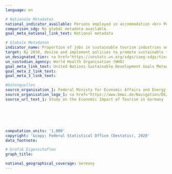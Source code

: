 ```yaml
---
language: en

# Nationale Metadaten
national_indicator_available: Persons employed in accommodation <br> Persons employed in tourism industries
comparison_sdg: No global metadata available.
goal_meta_national_link_text: National metadata

# Globale Metadaten
indicator_name: Proportion of jobs in sustainable tourism industries out of total tourism jobs
target: By 2030, devise and implement policies to promote sustainable tourism that creates jobs and promotes local culture and products
un_designated_tier: <a href="https://unstats.un.org/sdgs/iaeg-sdgs/tier-classification/" title="Click here for more information on the UN tier classification.">Tier III</a>
un_custodian_agency: World Health Organisation (WHO)
goal_meta_link_text: United Nations Sustainable Development Goals Metadata
goal_meta_2_link_text: 
goal_meta_3_link_text: 

#Datenquellen
source_organisation_1: Federal Ministy for Economic Affairs and Energy (BMWI)
source_organisation_logo_1: <a href="https://www.bmwi.de/Navigation/DE/Home/home.html"><img src="https://g205sdgs.github.io/sdg-indicators/public/OrgImgEn/bmwi.png" alt="Logo bmwi" style="height:60px; width:148px" /></a>
source_url_text_1: Study on the Economic Impact of Tourism in Germany (only available in German)






computation_units: '1,000'
copyright: '&copy; Federal Statistical Office (Destatis), 2020'
data_footnote: 

# Grafik Eigenschaften
graph_title: 

national_geographical_coverage: Germany
---
```


